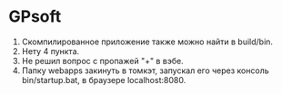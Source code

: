 # GPsoft
1. Скомпилированное приложение также можно найти в build/bin.
2. Нету 4 пункта.
3. Не решил вопрос с пропажей "+" в вэбе.
4. Папку webapps закинуть в томкэт, запускал его через консоль bin/startup.bat, в браузере localhost:8080.
